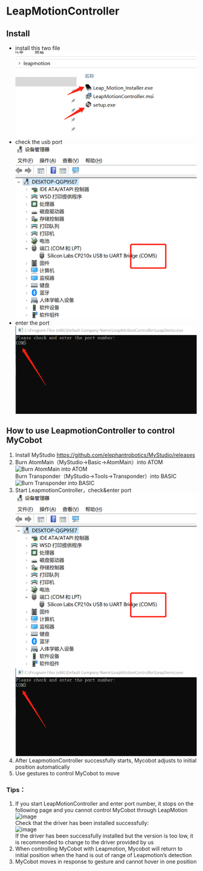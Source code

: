 # LeapMotionController
## Install
- install this two file
    ![install this two file](./res/step1.png)
- check the usb port
    ![check the usb port](./res/step2.png)
- enter the port
    ![enter the port](./res/step3.png)

## How to use LeapmotionController to control MyCobot
1. Install MyStudio  https://github.com/elephantrobotics/MyStudio/releases
2. Burn AtomMain（MyStudio->Basic->AtomMain）into ATOM   
    ![Burn AtomMain into ATOM](https://user-images.githubusercontent.com/48149929/122373873-6ca82380-cf94-11eb-8c15-db411fbf3a16.png)  
   Burn Transponder（MyStudio->Tools->Transponder）into BASIC  
    ![Burn Transponder into BASIC](https://user-images.githubusercontent.com/48149929/122374042-9a8d6800-cf94-11eb-86eb-6d9b2eb79c67.png)  
3. Start LeapmotionController，check&enter port  
    ![check the usb port](./res/step2.png)  
    ![enter the port](./res/step3.png)  
4. After LeapmotionController successfully starts, Mycobot adjusts to initial position automatically 
5. Use gestures to control MyCobot to move


### Tips：
1. If you start LeapMotionController and enter port number, it stops on the following page and you cannot control MyCobot through LeapMotion  
    ![image](https://user-images.githubusercontent.com/48149929/122374352-e2ac8a80-cf94-11eb-8691-6dda8c009777.png)  
Check that the driver has been installed successfully:  
    ![image](https://user-images.githubusercontent.com/48149929/122374387-ec35f280-cf94-11eb-8c55-735d46e96267.png)  
If the driver has been successfully installed but the version is too low, it is recommended to change to the driver provided by us
2. When controlling MyCobot with Leapmotion, Mycobot will return to initial position when the hand is out of range of Leapmotion’s detection
3. MyCobot moves in response to gesture and cannot hover in one position

